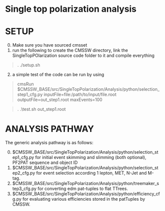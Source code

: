 Single top polarization analysis
=====

SETUP
=====
0. Make sure you have sourced cmsset
1. run the following to create the CMSSW directory, link the SingleTopPOlarization source code folder to it and compile everything

>. ./setup.sh

2. a simple test of the code can be run by using 

>cmsRun $CMSSW_BASE/src/SingleTopPolarization/Analysis/python/selection_step1_cfg.py inputFile=file:/path/to/input/file.root outputFile=out_step1.root maxEvents=100

>. .\test.sh out_step1.root

ANALYSIS PATHWAY
=====
The generic analysis pathway is as follows:

0. $CMSSW_BASE/src/SingleTopPolarization/Analysis/python/selection_step1_cfg.py for initial event skimming and slimming (both optional), PF2PAT sequence and object ID
1. $CMSSW_BASE/src/SingleTopPolarization/Analysis/python/selection_step2_cfg.py for event selection according 1 lepton, MET, N-Jet and M-tag.
2. $CMSSW_BASE/src/SingleTopPolarization/Analysis/python/treemaker_step3_cfg.py for converting edm pat-tuples to flat TTrees.
3. $CMSSW_BASE/src/SingleTopPolarization/Analysis/python/efficiency_cfg.py for evaluating various efficiencies stored in the patTuples by CMSSW.